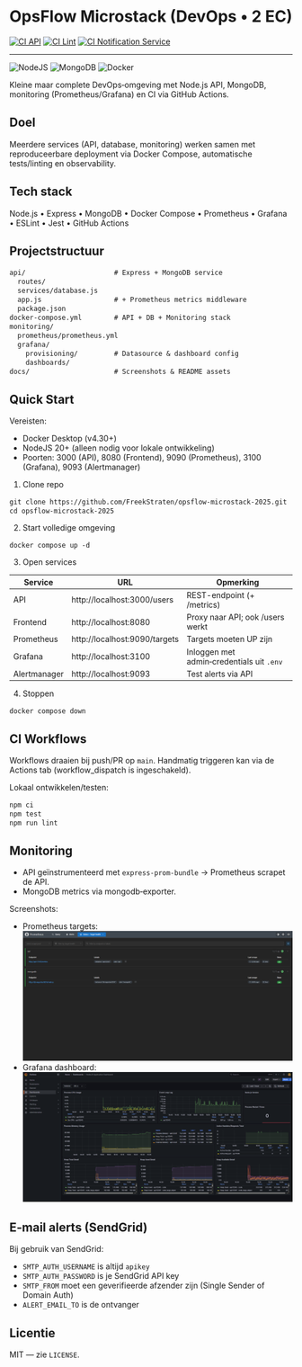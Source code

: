 # OpsFlow Microstack (DevOps • 2 EC)

<!-- Build status badges (application) -->
[![CI API](https://github.com/FreekStraten/opsflow-microstack-2025/actions/workflows/CI-API.yml/badge.svg?branch=main)](https://github.com/FreekStraten/opsflow-microstack-2025/actions/workflows/CI-API.yml)
[![CI Lint](https://github.com/FreekStraten/opsflow-microstack-2025/actions/workflows/CI-LINT.yml/badge.svg?branch=main)](https://github.com/FreekStraten/opsflow-microstack-2025/actions/workflows/CI-LINT.yml)
[![CI Notification Service](https://github.com/FreekStraten/opsflow-microstack-2025/actions/workflows/CI-NOTIFICATION.yml/badge.svg?branch=main)](https://github.com/FreekStraten/opsflow-microstack-2025/actions/workflows/CI-NOTIFICATION.yml)

---

<!-- Tech badges (languages & tools) -->
![NodeJS](https://img.shields.io/badge/NodeJS-20.x-339933)
![MongoDB](https://img.shields.io/badge/MongoDB-7.x-4DB33D)
![Docker](https://img.shields.io/badge/Docker-compose-blue)

Kleine maar complete DevOps‑omgeving met Node.js API, MongoDB, monitoring (Prometheus/Grafana) en CI via GitHub Actions.

## Doel

Meerdere services (API, database, monitoring) werken samen met reproduceerbare deployment via Docker Compose, automatische tests/linting en observability.

## Tech stack

Node.js • Express • MongoDB • Docker Compose • Prometheus • Grafana • ESLint • Jest • GitHub Actions

## Projectstructuur

```
api/                      # Express + MongoDB service
  routes/
  services/database.js
  app.js                  # + Prometheus metrics middleware
  package.json
docker-compose.yml        # API + DB + Monitoring stack
monitoring/
  prometheus/prometheus.yml
  grafana/
    provisioning/         # Datasource & dashboard config
    dashboards/
docs/                     # Screenshots & README assets
```

## Quick Start

Vereisten:
- Docker Desktop (v4.30+)
- NodeJS 20+ (alleen nodig voor lokale ontwikkeling)
- Poorten: 3000 (API), 8080 (Frontend), 9090 (Prometheus), 3100 (Grafana), 9093 (Alertmanager)

1) Clone repo
```
git clone https://github.com/FreekStraten/opsflow-microstack-2025.git
cd opsflow-microstack-2025
```

2) Start volledige omgeving
```
docker compose up -d
```

3) Open services

| Service | URL | Opmerking |
|--------|-----|-----------|
| API | http://localhost:3000/users | REST-endpoint (+ /metrics) |
| Frontend | http://localhost:8080 | Proxy naar API; ook /users werkt |
| Prometheus | http://localhost:9090/targets | Targets moeten UP zijn |
| Grafana | http://localhost:3100 | Inloggen met admin‑credentials uit `.env` |
| Alertmanager | http://localhost:9093 | Test alerts via API |

4) Stoppen
```
docker compose down
```

## CI Workflows

Workflows draaien bij push/PR op `main`. Handmatig triggeren kan via de Actions tab (workflow_dispatch is ingeschakeld).

Lokaal ontwikkelen/testen:
```
npm ci
npm test
npm run lint
```

## Monitoring

- API geïnstrumenteerd met `express-prom-bundle` → Prometheus scrapet de API.
- MongoDB metrics via mongodb‑exporter.

Screenshots:

- Prometheus targets: ![prometheus targets](docs/prometheus_targets.png)
- Grafana dashboard: ![grafana](docs/grafana_nodejs_dashboard.png)

## E‑mail alerts (SendGrid)

Bij gebruik van SendGrid:
- `SMTP_AUTH_USERNAME` is altijd `apikey`
- `SMTP_AUTH_PASSWORD` is je SendGrid API key
- `SMTP_FROM` moet een geverifieerde afzender zijn (Single Sender of Domain Auth)
- `ALERT_EMAIL_TO` is de ontvanger

## Licentie

MIT — zie `LICENSE`.
